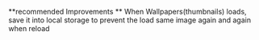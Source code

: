 **recommended Improvements **
    When Wallpapers(thumbnails) loads, save it into local storage to prevent the load same image again and again when reload

    